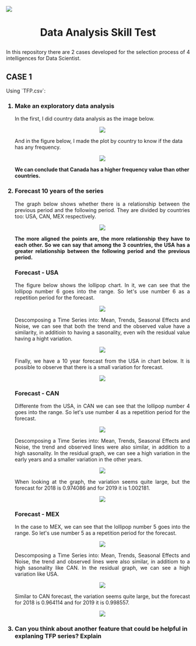 <img src="0.jfif">

<h1><b><p align="center">Data Analysis Skill Test</p></b></h1>
<p align="justify">In this repository there are 2 cases developed for the selection process of 4 intelligences for Data Scientist.</p>

<h2>CASE 1</h2>
<p align="justify">Using `TFP.csv`:</p>
<ol>
<h3><li><b>Make an exploratory data analysis</b></li></h3>
<dt>In the first, I did country data analysis as the image below.</dt>
<p align="center"><img src="Capturar1.JPG"></p>

<dt>And in the figure below, I made the plot by country to know if the data has any frequency.</dt>
<p align="center"><img src="Capturar2.JPG"></p>

<dt><b>We can conclude that Canada has a higher frequency value than other countries.</b></dt>



<h3><li><b>Forecast 10 years of the series</b></li></h3>
<dt><p align="justify">The graph below shows whether there is a relationship between the previous period and the following period. They are divided by countries too: USA, CAN, MEX respectively.</p></dt>
<p align="center"><img src="Capturar3.JPG"></p>

<dt><p align="justify"><b>The more aligned the points are, the more relationship they have to each other. So we can say that among the 3 countries, the USA has a greater relationship between the following period and the previous period.</b></p></dt>

<h3><b>Forecast - USA</b></h3>
<dt><p align="justify">The figure below shows the lollipop chart. In it, we can see that the lollipop number 6 goes into the range. So let's use number 6 as a repetition period for the forecast.</p></dt>
<p align="center"><img src="Capturar4.JPG"></p>
<dt><p align="justify">Descomposing a Time Series into: Mean, Trends, Seasonal Effects and Noise, we can see that both the trend and the observed value have a similarity, in additioin to having a sasonality, even wih the residual value having a hight variation.</p></dt>
<p align="center"><img src="Capturar5.JPG"></p>
<dt><p align="justify">Finally, we have a 10 year forecast from the USA in chart below. It is possible to observe that there is a small variation for forecast.</p></dt>
<p align="center"><img src="Capturar6.JPG"></p>

<h3><b>Forecast - CAN</b></h3>
<dt><p align="justify">Differente from the USA, in CAN we can see that the lollipop number 4 goes into the range. So let's use number 4 as a repetition period for the forecast.</p></dt>
<p align="center"><img src="Capturar7.JPG"></p>
<dt><p align="justify">Descomposing a Time Series into: Mean, Trends, Seasonal Effects and Noise, the trend and observed lines were also similar, in addition to a high sasonality. In the residual graph, we can see a high variation in the early years and a smaller variation in the other years.</p></dt>
<p align="center"><img src="Capturar8.JPG"></p>
<dt><p align="justify">When looking at the graph, the variation seems quite large, but the forecast for 2018 is 0.974086 and for 2019 it is 1.002181.</p></dt>
<p align="center"><img src="Capturar9.JPG"></p>

<h3><b>Forecast - MEX</b></h3>
<dt><p align="justify">In the case to MEX, we can see that the lollipop number 5 goes into the range. So let's use number 5 as a repetition period for the forecast.</p></dt>
<p align="center"><img src="Capturar10.JPG"></p>
<dt><p align="justify">Descomposing a Time Series into: Mean, Trends, Seasonal Effects and Noise, the trend and observed lines were also similar, in additiom to a high sasonality like CAN. In the residual graph, we can see a high variation like USA.</p></dt>
<p align="center"><img src="Capturar11.JPG"></p>
<dt><p align="justify">Similar to CAN forecast, the variation seems quite large, but the forecast for 2018 is 0.964114 and for 2019 it is 0.998557.</p></dt>
<p align="center"><img src="Capturar12.JPG"></p>



<h3><li><b>Can you think about another feature that could be helpful in explaning TFP series? Explain</b></li></h3>
</ol>